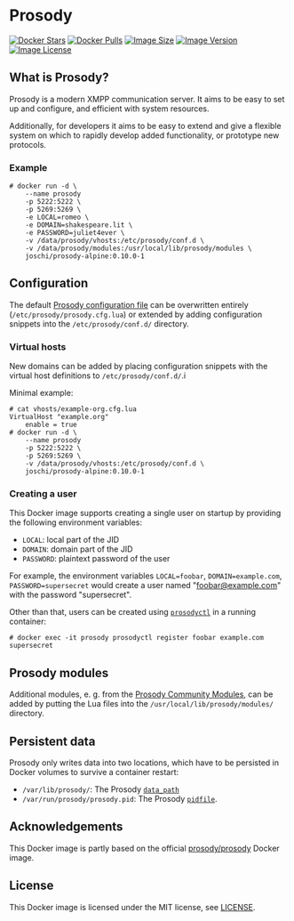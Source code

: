 # Prosody

[![Docker Stars](https://img.shields.io/docker/stars/joschi/prosody-alpine.svg)][hub]
[![Docker Pulls](https://img.shields.io/docker/pulls/joschi/prosody-alpine.svg)][hub]
[![Image Size](https://images.microbadger.com/badges/image/joschi/prosody-alpine.svg)][microbadger]
[![Image Version](https://images.microbadger.com/badges/version/joschi/prosody-alpine.svg)][microbadger]
[![Image License](https://images.microbadger.com/badges/license/joschi/prosody-alpine.svg)][microbadger]


[hub]: https://hub.docker.com/r/joschi/prosody-alpine/
[microbadger]: https://microbadger.com/images/joschi/prosody-alpine

## What is Prosody?

Prosody is a modern XMPP communication server. It aims to be easy to set up and configure, and efficient with system resources.

Additionally, for developers it aims to be easy to extend and give a flexible system on which to rapidly develop added functionality, or prototype new protocols.

### Example

```
# docker run -d \
    --name prosody
    -p 5222:5222 \
    -p 5269:5269 \
    -e LOCAL=romeo \
    -e DOMAIN=shakespeare.lit \
    -e PASSWORD=juliet4ever \
    -v /data/prosody/vhosts:/etc/prosody/conf.d \
    -v /data/prosody/modules:/usr/local/lib/prosody/modules \
    joschi/prosody-alpine:0.10.0-1
```

## Configuration

The default [Prosody configuration file](prosody.cfg.lua) can be overwritten entirely (`/etc/prosody/prosody.cfg.lua`) or extended by adding configuration snippets into the `/etc/prosody/conf.d/` directory.

### Virtual hosts

New domains can be added by placing configuration snippets with the virtual host definitions to `/etc/prosody/conf.d/`.i

Minimal example:

```
# cat vhosts/example-org.cfg.lua
VirtualHost "example.org"
    enable = true
# docker run -d \
    --name prosody
    -p 5222:5222 \
    -p 5269:5269 \
    -v /data/prosody/vhosts:/etc/prosody/conf.d \
    joschi/prosody-alpine:0.10.0-1
```

### Creating a user

This Docker image supports creating a single user on startup by providing the following environment variables:

* `LOCAL`: local part of the JID
* `DOMAIN`: domain part of the JID
* `PASSWORD`: plaintext password of the user

For example, the environment variables `LOCAL=foobar`, `DOMAIN=example.com`, `PASSWORD=supersecret` would create a user named "foobar@example.com" with the password "supersecret".

Other than that, users can be created using [`prosodyctl`](https://prosody.im/doc/prosodyctl) in a running container:

```
# docker exec -it prosody prosodyctl register foobar example.com supersecret
```


## Prosody modules

Additional modules, e. g. from the [Prosody Community Modules](https://modules.prosody.im/), can be added by putting the Lua files into the `/usr/local/lib/prosody/modules/` directory.


## Persistent data

Prosody only writes data into two locations, which have to be persisted in Docker volumes to survive a container restart:

* `/var/lib/prosody/`: The Prosody [`data_path`](https://prosody.im/doc/configure#general_server_settings)
* `/var/run/prosody/prosody.pid`: The Prosody [`pidfile`](https://prosody.im/doc/configure#posix-only_options).


## Acknowledgements

This Docker image is partly based on the official [prosody/prosody](https://github.com/prosody/prosody-docker) Docker image.


## License

This Docker image is licensed under the MIT license, see [LICENSE](LICENSE).
